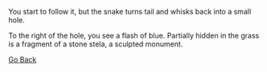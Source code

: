 You start to follow it, but the snake turns tail and whisks back into a small hole.

To the right of the hole, you see a flash of blue. Partially hidden in the grass is a fragment of a stone stela, a sculpted monument.

<Item id="1" />

<Page url="challenge1" instructions="The stela seems to be acting strangely, glowing and vibrating." name="Look" condition="1" />

[Go Back](../)
